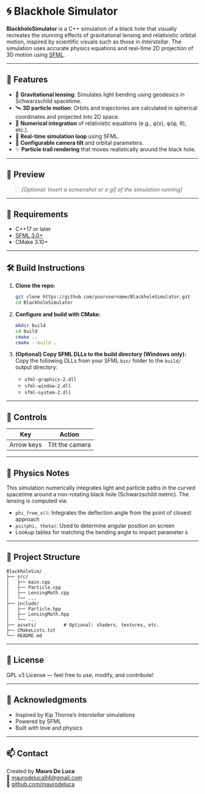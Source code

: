 # 🌀 Blackhole Simulator

**BlackholeSimulator** is a C++ simulation of a black hole that visually recreates the stunning effects of gravitational lensing and relativistic orbital motion, inspired by scientific visuals such as those in *Interstellar*. The simulation uses accurate physics equations and real-time 2D projection of 3D motion using [SFML](https://www.sfml-dev.org/).

---

## 🚀 Features

- 🌌 **Gravitational lensing**: Simulates light bending using geodesics in Schwarzschild spacetime.
- 🛰️ **3D particle motion**: Orbits and trajectories are calculated in spherical coordinates and projected into 2D space.
- 🧠 **Numerical integration** of relativistic equations (e.g., φ(x), ψ(φ, θ), etc.).
- 🔄 **Real-time simulation loop** using SFML.
- 📏 **Configurable camera tilt** and orbital parameters.
- ✨ **Particle trail rendering** that moves realistically around the black hole.

---

## 📸 Preview

> _[Optional: Insert a screenshot or a gif of the simulation running]_

---

## 🔧 Requirements

- C++17 or later
- [SFML 3.0+](https://www.sfml-dev.org/download.php)
- CMake 3.10+

---

## 🛠️ Build Instructions

1. **Clone the repo:**
   ```bash
   git clone https://github.com/yourusername/BlackholeSimulator.git
   cd BlackholeSimulator
   ```

2. **Configure and build with CMake:**
   ```bash
   mkdir build
   cd build
   cmake ..
   cmake --build .
   ```

3. **(Optional) Copy SFML DLLs to the build directory (Windows only):**
   Copy the following DLLs from your SFML `bin/` folder to the `build/` output directory:
   - `sfml-graphics-2.dll`
   - `sfml-window-2.dll`
   - `sfml-system-2.dll`

---

## 🧪 Controls

| Key       | Action                      |
|-----------|-----------------------------|
| Arrow keys | Tilt the camera            |

---

## 🧬 Physics Notes

This simulation numerically integrates light and particle paths in the curved spacetime around a non-rotating black hole (Schwarzschild metric). The lensing is computed via:

- `phi_from_x()`: Integrates the deflection angle from the point of closest approach
- `psi(phi, theta)`: Used to determine angular position on screen
- Lookup tables for matching the bending angle to impact parameter `b`

---

## 📁 Project Structure

```
BlackholeSim/
├── src/
│   ├── main.cpp
│   ├── Particle.cpp
│   ├── LensingMath.cpp
│   └── ...
├── include/
│   ├── Particle.hpp
│   ├── LensingMath.hpp
│   └── ...
├── assets/          # Optional: shaders, textures, etc.
├── CMakeLists.txt
└── README.md
```

---

## 📄 License

GPL v3 License — feel free to use, modify, and contribute!

---

## 🙌 Acknowledgments

- Inspired by Kip Thorne’s *Interstellar* simulations
- Powered by SFML
- Built with love and physics

---

## 📫 Contact

Created by **Mauro De Luca**  
📧 maurodeluca94@gmail.com  
🔗 [github.com/maurodeluca](https://github.com/maurodeluca)
